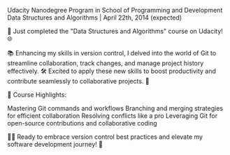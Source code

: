 
Udacity Nanodegree Program in School of Programming and Development
Data Structures and Algorithms | April 22th, 2014 (expected)

🚀 Just completed the "Data Structures and Algorithms" course on Udacity! 🌐

📚 Enhancing my skills in version control, I delved into the world of Git to streamline collaboration, track changes, and manage project history effectively. 🛠️ Excited to apply these new skills to boost productivity and contribute seamlessly to collaborative projects. 🌟

🔗 Course Highlights:

Mastering Git commands and workflows
Branching and merging strategies for efficient collaboration
Resolving conflicts like a pro
Leveraging Git for open-source contributions and collaborative coding

👨‍💻 Ready to embrace version control best practices and elevate my software development journey! 🚀
